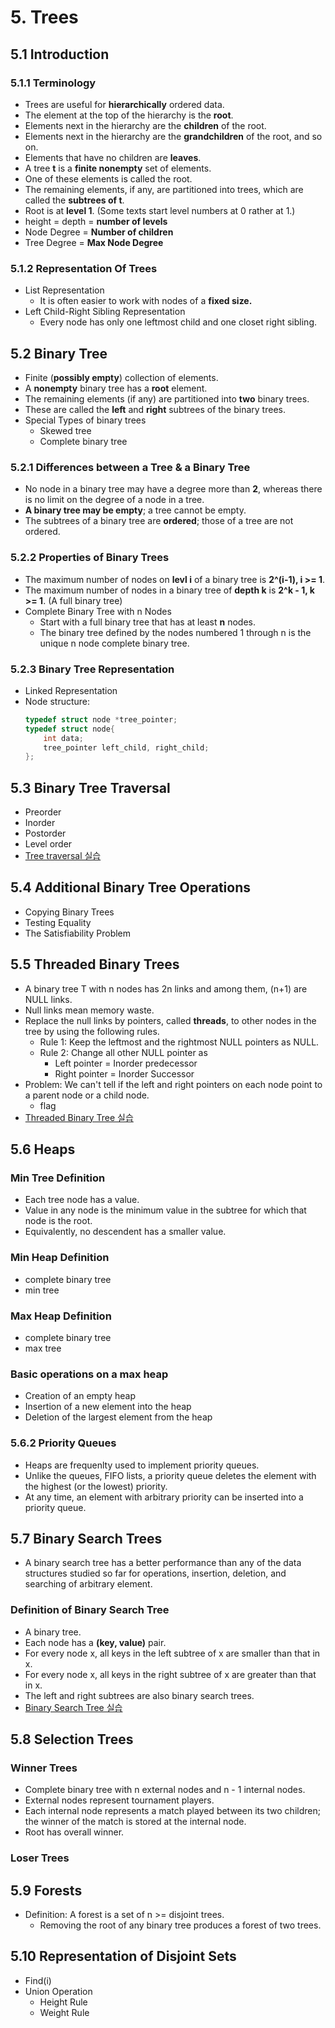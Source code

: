 # 5. Trees
## 5.1 Introduction
### 5.1.1 Terminology
- Trees are useful for __hierarchically__ ordered data.
- The element at the top of the hierarchy is the __root__.
- Elements next in the hierarchy are the __children__ of the root.
- Elements next in the hierarchy are the __grandchildren__ of the root, and so on.
- Elements that have no children are __leaves__.
- A tree __t__ is a __finite nonempty__ set of elements.
- One of these elements is called the root.
- The remaining elements, if any, are partitioned into trees, which are called the __subtrees of t__.
- Root is at __level 1__. (Some texts start level numbers at 0 rather at 1.)
- height = depth = __number of levels__
- Node Degree = __Number of children__
- Tree Degree = __Max Node Degree__
### 5.1.2 Representation Of Trees
- List Representation
    - It is often easier to work with nodes of a __fixed size.__
- Left Child-Right Sibling Representation
    - Every node has only one leftmost child and one closet right sibling.
## 5.2 Binary Tree
- Finite (__possibly empty__) collection of elements.
- A __nonempty__ binary tree has a __root__ element.
- The remaining elements (if any) are partitioned into __two__ binary trees.
- These are called the __left__ and __right__ subtrees of the binary trees.
- Special Types of binary trees
    - Skewed tree
    - Complete binary tree
### 5.2.1 Differences between a Tree & a Binary Tree
- No node in a binary tree may have a degree more than __2__, whereas there is no limit on the degree of a node in a tree.
- __A binary tree may be empty__; a tree cannot be empty.
- The subtrees of a binary tree are __ordered__; those of a tree are not ordered.
### 5.2.2 Properties of Binary Trees
- The maximum number of nodes on __levl i__ of a binary tree is __2^(i-1), i >= 1__.
- The maximum number of nodes in a binary tree of __depth k__ is __2^k - 1, k >= 1__. (A full binary tree)
- Complete Binary Tree with n Nodes
    - Start with a full binary tree that has at least __n__ nodes.
    - The binary tree defined by the nodes numbered 1 through n is the unique n node complete binary tree.
### 5.2.3 Binary Tree Representation
- Linked Representation
- Node structure:
    ```c
    typedef struct node *tree_pointer;
    typedef struct node{
        int data;
        tree_pointer left_child, right_child;
    };
    ```
## 5.3 Binary Tree Traversal
- Preorder
- Inorder
- Postorder
- Level order
- [Tree traversal 실습]( "")
## 5.4 Additional Binary Tree Operations
- Copying Binary Trees
- Testing Equality
- The Satisfiability Problem
## 5.5 Threaded Binary Trees
- A binary tree T with n nodes has 2n links and among them, (n+1) are NULL links.
- Null links mean memory waste.
- Replace the null links by pointers, called __threads__, to other nodes in the tree by using the following rules.
    - Rule 1: Keep the leftmost and the rightmost NULL pointers as NULL.
    - Rule 2: Change all other NULL pointer as
        - Left pointer = Inorder predecessor
        - Right pointer = Inorder Successor
- Problem: We can't tell if the left and right pointers on each node point to a parent node or a child node.
    - flag
- [Threaded Binary Tree 실습]( "")
## 5.6 Heaps
### Min Tree Definition
- Each tree node has a value.
- Value in any node is the minimum value in the subtree for which that node is the root.
- Equivalently, no descendent has a smaller value.
### Min Heap Definition
- complete binary tree
- min tree
### Max Heap Definition
- complete binary tree
- max tree
### Basic operations on a max heap
- Creation of an empty heap
- Insertion of a new element into the heap
- Deletion of the largest element from the heap
### 5.6.2 Priority Queues
- Heaps are frequenlty used to implement priority queues.
- Unlike the queues, FIFO lists, a priority queue deletes the element with the highest (or the lowest) priority.
- At any time, an element with arbitrary priority can be inserted into a priority queue.
## 5.7 Binary Search Trees
- A binary search tree has a better performance than any of the data structures studied so far for operations, insertion, deletion, and searching of arbitrary element.
### Definition of Binary Search Tree
- A binary tree.
- Each node has a __(key, value)__ pair.
- For every node x, all keys in the left subtree of x are smaller than that in x.
- For every node x, all keys in the right subtree of x are greater than that in x.
- The left and right subtrees are also binary search trees.
- [Binary Search Tree 실습]( "")
## 5.8 Selection Trees
### Winner Trees
- Complete binary tree with n external nodes and n - 1 internal nodes.
- External nodes represent tournament players.
- Each internal node represents a match played between its two children; the winner of the match is stored at the internal node.
- Root has overall winner.
### Loser Trees
## 5.9 Forests
- Definition: A forest is a set of n >= disjoint trees.
    - Removing the root of any binary tree produces a forest of two trees.
## 5.10 Representation of Disjoint Sets
- Find(i)
- Union Operation
    - Height Rule
    - Weight Rule
